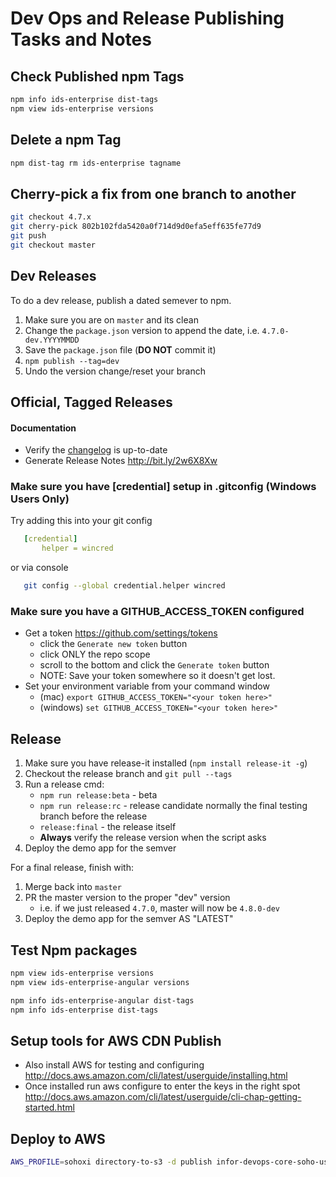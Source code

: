 # Dev Ops and Release Publishing Tasks and Notes

## Check Published npm Tags

```bash
npm info ids-enterprise dist-tags
npm view ids-enterprise versions
```

## Delete a npm Tag

```bash
npm dist-tag rm ids-enterprise tagname
```

## Cherry-pick a fix from one branch to another

```bash
git checkout 4.7.x
git cherry-pick 802b102fda5420a0f714d9d0efa5eff635fe77d9
git push
git checkout master
```

## Dev Releases

To do a dev release, publish a dated semever to npm.

1. Make sure you are on `master` and its clean
1. Change the `package.json` version to append the date, i.e. `4.7.0-dev.YYYYMMDD`
1. Save the `package.json` file (**DO NOT** commit it)
1. `npm publish --tag=dev`
1. Undo the version change/reset your branch

## Official, Tagged Releases

#### Documentation

- Verify the [changelog](/changelog) is up-to-date
- Generate Release Notes <http://bit.ly/2w6X8Xw>

### Make sure you have [credential] setup in .gitconfig  (Windows Users Only)

Try adding this into your git config

```yaml
   [credential]
       helper = wincred
```

or via console

```sh
   git config --global credential.helper wincred
```

### Make sure you have a GITHUB_ACCESS_TOKEN configured

- Get a token <https://github.com/settings/tokens>
    - click the `Generate new token` button
    - click ONLY the repo scope
    - scroll to the bottom and click the `Generate token` button
    - NOTE: Save your token somewhere so it doesn't get lost.
- Set your environment variable from your command window
    - (mac) `export GITHUB_ACCESS_TOKEN="<your token here>"`
    - (windows) `set GITHUB_ACCESS_TOKEN="<your token here>"`

## Release

1. Make sure you have release-it installed (`npm install release-it -g`)
1. Checkout the release branch and `git pull --tags`
1. Run a release cmd:
    - `npm run release:beta` - beta
    - `npm run release:rc` - release candidate normally the final testing branch before the release
    - `release:final` - the release itself
    - **Always** verify the release version when the script asks
1. Deploy the demo app for the semver

For a final release, finish with:

1. Merge back into `master`
1. PR the master version to the proper "dev" version
    - i.e. if we just released `4.7.0`, master will now be `4.8.0-dev`
1. Deploy the demo app for the semver AS "LATEST"

## Test Npm packages

```bash
npm view ids-enterprise versions
npm view ids-enterprise-angular versions

npm info ids-enterprise-angular dist-tags
npm info ids-enterprise dist-tags
```

## Setup tools for AWS CDN Publish

- Also install AWS for testing and configuring <http://docs.aws.amazon.com/cli/latest/userguide/installing.html>
- Once installed run aws configure to enter the keys in the right spot <http://docs.aws.amazon.com/cli/latest/userguide/cli-chap-getting-started.html>

## Deploy to AWS

```bash
AWS_PROFILE=sohoxi directory-to-s3 -d publish infor-devops-core-soho-us-east-1/sohoxi/4.3.3 -v
```
